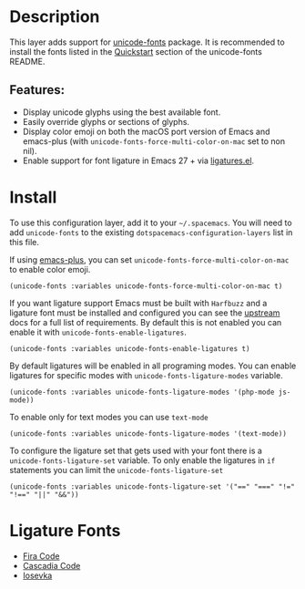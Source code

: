 Description
===========

This layer adds support for
[unicode-fonts](https://github.com/rolandwalker/unicode-fonts) package.
It is recommended to install the fonts listed in the
[Quickstart](https://github.com/rolandwalker/unicode-fonts#quickstart)
section of the unicode-fonts README.

Features:
---------

-   Display unicode glyphs using the best available font.
-   Easily override glyphs or sections of glyphs.
-   Display color emoji on both the macOS port version of Emacs and
    emacs-plus (with `unicode-fonts-force-multi-color-on-mac` set to non
    nil).
-   Enable support for font ligature in Emacs 27 + via
    [ligatures.el](https://github.com/mickeynp/ligature.el).

Install
=======

To use this configuration layer, add it to your `~/.spacemacs`. You will
need to add `unicode-fonts` to the existing
`dotspacemacs-configuration-layers` list in this file.

If using
[emacs-plus](https://github.com/d12frosted/homebrew-emacs-plus/), you
can set `unicode-fonts-force-multi-color-on-mac` to enable color emoji.

``` elisp
(unicode-fonts :variables unicode-fonts-force-multi-color-on-mac t)
```

If you want ligature support Emacs must be built with `Harfbuzz` and a
ligature font must be installed and configured you can see the
[upstream](https://github.com/mickeynp/ligature.el#compatibility-and-version-requirements)
docs for a full list of requirements. By default this is not enabled you
can enable it with `unicode-fonts-enable-ligatures`.

``` elisp
(unicode-fonts :variables unicode-fonts-enable-ligatures t)
```

By default ligatures will be enabled in all programing modes. You can
enable ligatures for specific modes with `unicode-fonts-ligature-modes`
variable.

``` elisp
(unicode-fonts :variables unicode-fonts-ligature-modes '(php-mode js-mode))
```

To enable only for text modes you can use `text-mode`

``` elisp
(unicode-fonts :variables unicode-fonts-ligature-modes '(text-mode))
```

To configure the ligature set that gets used with your font there is a
`unicode-fonts-ligature-set` variable. To only enable the ligatures in
`if` statements you can limit the `unicode-fonts-ligature-set`

``` elisp
(unicode-fonts :variables unicode-fonts-ligature-set '("==" "===" "!=" "!==" "||" "&&"))
```

Ligature Fonts
==============

-   [Fira Code](https://github.com/tonsky/FiraCode)
-   [Cascadia Code](https://github.com/microsoft/cascadia-code)
-   [Iosevka](https://github.com/be5invis/Iosevka/)
